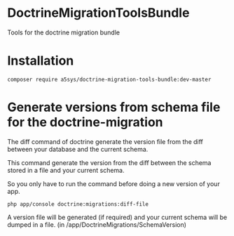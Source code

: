 # DoctrineMigrationToolsBundle

Tools for the doctrine migration bundle

# Installation

    composer require a5sys/doctrine-migration-tools-bundle:dev-master

# Generate versions from schema file for the doctrine-migration 
The diff command of doctrine generate the version file from the diff between your database and the current schema.

This command generate the version from the diff between the schema stored in a file and your current schema.

So you only have to run the command before doing a new version of your app.

    php app/console doctrine:migrations:diff-file

A version file will be generated (if required) and your current schema will be dumped in a file. (in /app/DoctrineMigrations/SchemaVersion)
